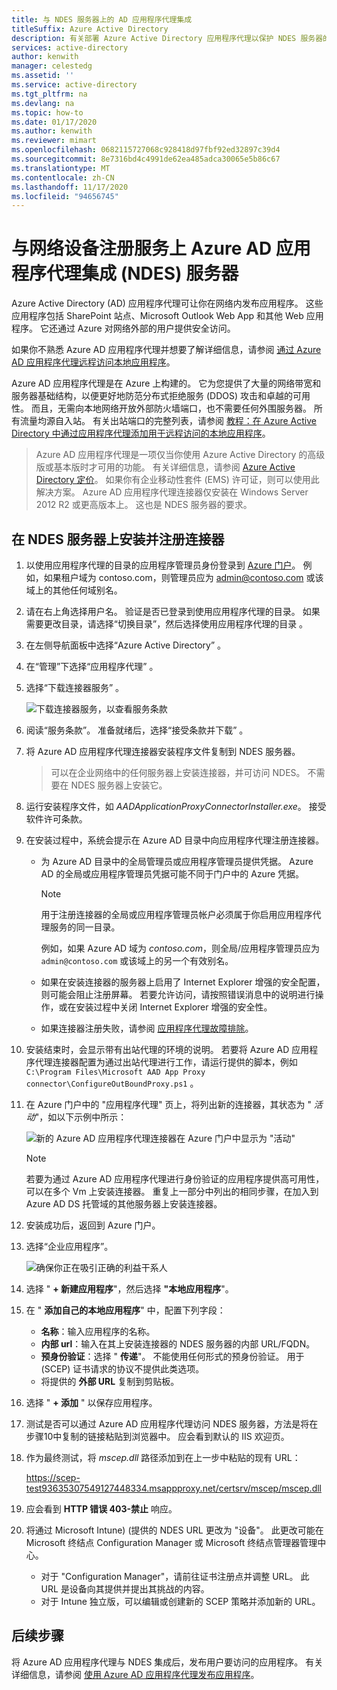 ```yaml
---
title: 与 NDES 服务器上的 AD 应用程序代理集成
titleSuffix: Azure Active Directory
description: 有关部署 Azure Active Directory 应用程序代理以保护 NDES 服务器的指南。
services: active-directory
author: kenwith
manager: celestedg
ms.assetid: ''
ms.service: active-directory
ms.tgt_pltfrm: na
ms.devlang: na
ms.topic: how-to
ms.date: 01/17/2020
ms.author: kenwith
ms.reviewer: mimart
ms.openlocfilehash: 0682115727068c928418d97fbf92ed32897c39d4
ms.sourcegitcommit: 8e7316bd4c4991de62ea485adca30065e5b86c67
ms.translationtype: MT
ms.contentlocale: zh-CN
ms.lasthandoff: 11/17/2020
ms.locfileid: "94656745"
---
```

# <a name="integrate-with-azure-ad-application-proxy-on-a-network-device-enrollment-service-ndes-server"></a>与网络设备注册服务上 Azure AD 应用程序代理集成 (NDES) 服务器

Azure Active Directory (AD) 应用程序代理可让你在网络内发布应用程序。 这些应用程序包括 SharePoint 站点、Microsoft Outlook Web App 和其他 Web 应用程序。 它还通过 Azure 对网络外部的用户提供安全访问。

如果你不熟悉 Azure AD 应用程序代理并想要了解详细信息，请参阅 [通过 Azure AD 应用程序代理远程访问本地应用程序](application-proxy.md)。

Azure AD 应用程序代理是在 Azure 上构建的。 它为您提供了大量的网络带宽和服务器基础结构，以便更好地防范分布式拒绝服务 (DDOS) 攻击和卓越的可用性。 而且，无需向本地网络开放外部防火墙端口，也不需要任何外围服务器。 所有流量均源自入站。 有关出站端口的完整列表，请参阅 [教程：在 Azure Active Directory 中通过应用程序代理添加用于远程访问的本地应用程序](./application-proxy-add-on-premises-application.md#prepare-your-on-premises-environment)。

> Azure AD 应用程序代理是一项仅当你使用 Azure Active Directory 的高级版或基本版时才可用的功能。 有关详细信息，请参阅 [Azure Active Directory 定价](https://azure.microsoft.com/pricing/details/active-directory/)。 
> 如果你有企业移动性套件 (EMS) 许可证，则可以使用此解决方案。
> Azure AD 应用程序代理连接器仅安装在 Windows Server 2012 R2 或更高版本上。 这也是 NDES 服务器的要求。

## <a name="install-and-register-the-connector-on-the-ndes-server"></a>在 NDES 服务器上安装并注册连接器

1. 以使用应用程序代理的目录的应用程序管理员身份登录到 [Azure 门户](https://portal.azure.com/)。 例如，如果租户域为 contoso.com，则管理员应为 admin@contoso.com 或该域上的其他任何域别名。
1. 请在右上角选择用户名。 验证是否已登录到使用应用程序代理的目录。 如果需要更改目录，请选择“切换目录”，然后选择使用应用程序代理的目录  。
1. 在左侧导航面板中选择“Azure Active Directory”  。
1. 在“管理”下选择“应用程序代理”   。
1. 选择“下载连接器服务”  。

    ![下载连接器服务，以查看服务条款](./media/active-directory-app-proxy-protect-ndes/application-proxy-download-connector-service.png)

1. 阅读“服务条款”。 准备就绪后，选择“接受条款并下载”  。
1. 将 Azure AD 应用程序代理连接器安装程序文件复制到 NDES 服务器。 
   > 可以在企业网络中的任何服务器上安装连接器，并可访问 NDES。 不需要在 NDES 服务器上安装它。
1. 运行安装程序文件，如 *AADApplicationProxyConnectorInstaller.exe*。 接受软件许可条款。
1. 在安装过程中，系统会提示在 Azure AD 目录中向应用程序代理注册连接器。
   * 为 Azure AD 目录中的全局管理员或应用程序管理员提供凭据。 Azure AD 的全局或应用程序管理员凭据可能不同于门户中的 Azure 凭据。

        > [!NOTE]
        > 用于注册连接器的全局或应用程序管理员帐户必须属于你启用应用程序代理服务的同一目录。
        >
        > 例如，如果 Azure AD 域为 *contoso.com*，则全局/应用程序管理员应为 `admin@contoso.com` 或该域上的另一个有效别名。

   * 如果在安装连接器的服务器上启用了 Internet Explorer 增强的安全配置，则可能会阻止注册屏幕。 若要允许访问，请按照错误消息中的说明进行操作，或在安装过程中关闭 Internet Explorer 增强的安全性。
   * 如果连接器注册失败，请参阅 [应用程序代理故障排除](application-proxy-troubleshoot.md)。
1. 安装结束时，会显示带有出站代理的环境的说明。 若要将 Azure AD 应用程序代理连接器配置为通过出站代理进行工作，请运行提供的脚本，例如 `C:\Program Files\Microsoft AAD App Proxy connector\ConfigureOutBoundProxy.ps1` 。
1. 在 Azure 门户中的 "应用程序代理" 页上，将列出新的连接器，其状态为 " *活动*"，如以下示例中所示：

    ![新的 Azure AD 应用程序代理连接器在 Azure 门户中显示为 "活动"](./media/active-directory-app-proxy-protect-ndes/connected-app-proxy.png)

    > [!NOTE]
    > 若要为通过 Azure AD 应用程序代理进行身份验证的应用程序提供高可用性，可以在多个 Vm 上安装连接器。 重复上一部分中列出的相同步骤，在加入到 Azure AD DS 托管域的其他服务器上安装连接器。

1. 安装成功后，返回到 Azure 门户。

1. 选择“企业应用程序”。

   ![确保你正在吸引正确的利益干系人](./media/active-directory-app-proxy-protect-ndes/azure-active-directory-enterprise-applications.png)

1. 选择 " **+ 新建应用程序**"，然后选择 **"本地应用程序**"。 

1. 在 " **添加自己的本地应用程序**" 中，配置下列字段：

   * **名称**：输入应用程序的名称。
   * **内部 url**：输入在其上安装连接器的 NDES 服务器的内部 URL/FQDN。
   * **预身份验证**：选择 " **传递**"。 不能使用任何形式的预身份验证。 用于 (SCEP) 证书请求的协议不提供此类选项。
   * 将提供的 **外部 URL** 复制到剪贴板。

1. 选择 " **+ 添加** " 以保存应用程序。

1. 测试是否可以通过 Azure AD 应用程序代理访问 NDES 服务器，方法是将在步骤10中复制的链接粘贴到浏览器中。 应会看到默认的 IIS 欢迎页。

1. 作为最终测试，将 *mscep.dll* 路径添加到在上一步中粘贴的现有 URL：

   https://scep-test93635307549127448334.msappproxy.net/certsrv/mscep/mscep.dll

1. 应会看到 **HTTP 错误 403-禁止** 响应。

1. 将通过 Microsoft Intune)  (提供的 NDES URL 更改为 "设备"。 此更改可能在 Microsoft 终结点 Configuration Manager 或 Microsoft 终结点管理器管理中心。

   * 对于 "Configuration Manager"，请前往证书注册点并调整 URL。 此 URL 是设备向其提供并提出其挑战的内容。
   * 对于 Intune 独立版，可以编辑或创建新的 SCEP 策略并添加新的 URL。

## <a name="next-steps"></a>后续步骤

将 Azure AD 应用程序代理与 NDES 集成后，发布用户要访问的应用程序。 有关详细信息，请参阅 [使用 Azure AD 应用程序代理发布应用程序](./application-proxy-add-on-premises-application.md)。